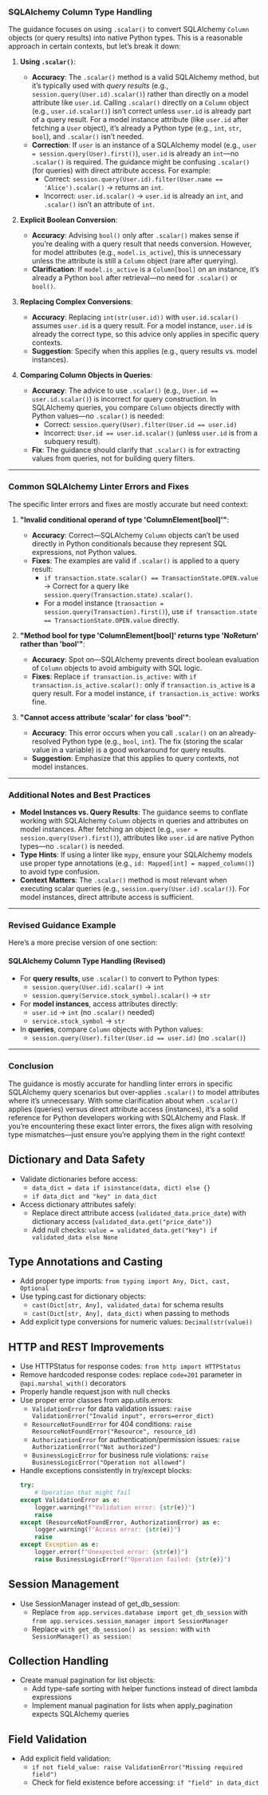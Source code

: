 ### SQLAlchemy Column Type Handling

The guidance focuses on using `.scalar()` to convert SQLAlchemy `Column` objects (or query results) into native Python types. This is a reasonable approach in certain contexts, but let’s break it down:

1. **Using `.scalar()`**:

   - **Accuracy**: The `.scalar()` method is a valid SQLAlchemy method, but it’s typically used with _query results_ (e.g., `session.query(User.id).scalar()`) rather than directly on a model attribute like `user.id`. Calling `.scalar()` directly on a `Column` object (e.g., `user.id.scalar()`) isn’t correct unless `user.id` is already part of a query result. For a model instance attribute (like `user.id` after fetching a `User` object), it’s already a Python type (e.g., `int`, `str`, `bool`), and `.scalar()` isn’t needed.
   - **Correction**: If `user` is an instance of a SQLAlchemy model (e.g., `user = session.query(User).first()`), `user.id` is already an `int`—no `.scalar()` is required. The guidance might be confusing `.scalar()` (for queries) with direct attribute access. For example:
     - Correct: `session.query(User.id).filter(User.name == 'Alice').scalar()` → returns an `int`.
     - Incorrect: `user.id.scalar()` → `user.id` is already an `int`, and `.scalar()` isn’t an attribute of `int`.

2. **Explicit Boolean Conversion**:

   - **Accuracy**: Advising `bool()` only after `.scalar()` makes sense if you’re dealing with a query result that needs conversion. However, for model attributes (e.g., `model.is_active`), this is unnecessary unless the attribute is still a `Column` object (rare after querying).
   - **Clarification**: If `model.is_active` is a `Column[bool]` on an instance, it’s already a Python `bool` after retrieval—no need for `.scalar()` or `bool()`.

3. **Replacing Complex Conversions**:

   - **Accuracy**: Replacing `int(str(user.id))` with `user.id.scalar()` assumes `user.id` is a query result. For a model instance, `user.id` is already the correct type, so this advice only applies in specific query contexts.
   - **Suggestion**: Specify when this applies (e.g., query results vs. model instances).

4. **Comparing Column Objects in Queries**:
   - **Accuracy**: The advice to use `.scalar()` (e.g., `User.id == user.id.scalar()`) is incorrect for query construction. In SQLAlchemy queries, you compare `Column` objects directly with Python values—no `.scalar()` is needed:
     - Correct: `session.query(User).filter(User.id == user.id)`
     - Incorrect: `User.id == user.id.scalar()` (unless `user.id` is from a subquery result).
   - **Fix**: The guidance should clarify that `.scalar()` is for extracting values from queries, not for building query filters.

---

### Common SQLAlchemy Linter Errors and Fixes

The specific linter errors and fixes are mostly accurate but need context:

1. **"Invalid conditional operand of type 'ColumnElement[bool]'"**:

   - **Accuracy**: Correct—SQLAlchemy `Column` objects can’t be used directly in Python conditionals because they represent SQL expressions, not Python values.
   - **Fixes**: The examples are valid if `.scalar()` is applied to a query result:
     - `if transaction.state.scalar() == TransactionState.OPEN.value` → Correct for a query like `session.query(Transaction.state).scalar()`.
     - For a model instance (`transaction = session.query(Transaction).first()`), use `if transaction.state == TransactionState.OPEN.value` directly.

2. **"Method **bool** for type 'ColumnElement[bool]' returns type 'NoReturn' rather than 'bool'"**:

   - **Accuracy**: Spot on—SQLAlchemy prevents direct boolean evaluation of `Column` objects to avoid ambiguity with SQL logic.
   - **Fixes**: Replace `if transaction.is_active:` with `if transaction.is_active.scalar():` only if `transaction.is_active` is a query result. For a model instance, `if transaction.is_active:` works fine.

3. **"Cannot access attribute 'scalar' for class 'bool'"**:
   - **Accuracy**: This error occurs when you call `.scalar()` on an already-resolved Python type (e.g., `bool`, `int`). The fix (storing the scalar value in a variable) is a good workaround for query results.
   - **Suggestion**: Emphasize that this applies to query contexts, not model instances.

---

### Additional Notes and Best Practices

- **Model Instances vs. Query Results**: The guidance seems to conflate working with SQLAlchemy `Column` objects in queries and attributes on model instances. After fetching an object (e.g., `user = session.query(User).first()`), attributes like `user.id` are native Python types—no `.scalar()` is needed.
- **Type Hints**: If using a linter like `mypy`, ensure your SQLAlchemy models use proper type annotations (e.g., `id: Mapped[int] = mapped_column()`) to avoid type confusion.
- **Context Matters**: The `.scalar()` method is most relevant when executing scalar queries (e.g., `session.query(User.id).scalar()`). For model instances, direct attribute access is sufficient.

---

### Revised Guidance Example

Here’s a more precise version of one section:

#### SQLAlchemy Column Type Handling (Revised)

- For **query results**, use `.scalar()` to convert to Python types:
  - `session.query(User.id).scalar()` → `int`
  - `session.query(Service.stock_symbol).scalar()` → `str`
- For **model instances**, access attributes directly:
  - `user.id` → `int` (no `.scalar()` needed)
  - `service.stock_symbol` → `str`
- In **queries**, compare `Column` objects with Python values:
  - `session.query(User).filter(User.id == user.id)` (no `.scalar()`)

---

### Conclusion

The guidance is mostly accurate for handling linter errors in specific SQLAlchemy query scenarios but over-applies `.scalar()` to model attributes where it’s unnecessary. With some clarification about when `.scalar()` applies (queries) versus direct attribute access (instances), it’s a solid reference for Python developers working with SQLAlchemy and Flask. If you’re encountering these exact linter errors, the fixes align with resolving type mismatches—just ensure you’re applying them in the right context!

## Dictionary and Data Safety

- Validate dictionaries before access:
  - `data_dict = data if isinstance(data, dict) else {}`
  - `if data_dict and "key" in data_dict`
- Access dictionary attributes safely:
  - Replace direct attribute access (`validated_data.price_date`) with dictionary access (`validated_data.get("price_date")`)
  - Add null checks: `value = validated_data.get("key") if validated_data else None`

## Type Annotations and Casting

- Add proper type imports: `from typing import Any, Dict, cast, Optional`
- Use typing.cast for dictionary objects:
  - `cast(Dict[str, Any], validated_data)` for schema results
  - `cast(Dict[str, Any], data_dict)` when passing to methods
- Add explicit type conversions for numeric values: `Decimal(str(value))`

## HTTP and REST Improvements

- Use HTTPStatus for response codes: `from http import HTTPStatus`
- Remove hardcoded response codes: replace `code=201` parameter in `@api.marshal_with()` decorators
- Properly handle request.json with null checks
- Use proper error classes from app.utils.errors:
  - `ValidationError` for data validation issues: `raise ValidationError("Invalid input", errors=error_dict)`
  - `ResourceNotFoundError` for 404 conditions: `raise ResourceNotFoundError("Resource", resource_id)`
  - `AuthorizationError` for authentication/permission issues: `raise AuthorizationError("Not authorized")`
  - `BusinessLogicError` for business rule violations: `raise BusinessLogicError("Operation not allowed")`
- Handle exceptions consistently in try/except blocks:
  ```python
  try:
      # Operation that might fail
  except ValidationError as e:
      logger.warning(f"Validation error: {str(e)}")
      raise
  except (ResourceNotFoundError, AuthorizationError) as e:
      logger.warning(f"Access error: {str(e)}")
      raise
  except Exception as e:
      logger.error(f"Unexpected error: {str(e)}")
      raise BusinessLogicError(f"Operation failed: {str(e)}")
  ```

## Session Management

- Use SessionManager instead of get_db_session:
  - Replace `from app.services.database import get_db_session` with `from app.services.session_manager import SessionManager`
  - Replace `with get_db_session() as session:` with `with SessionManager() as session:`

## Collection Handling

- Create manual pagination for list objects:
  - Add type-safe sorting with helper functions instead of direct lambda expressions
  - Implement manual pagination for lists when apply_pagination expects SQLAlchemy queries

## Field Validation

- Add explicit field validation:
  - `if not field_value: raise ValidationError("Missing required field")`
  - Check for field existence before accessing: `if "field" in data_dict`
